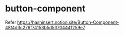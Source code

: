 # button-component
Refer https://hashinsert.notion.site/Button-Component-48f4d3c276f74153b5d53704441259e7
